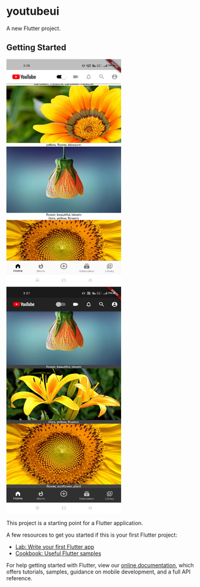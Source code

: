 # youtubeui

A new Flutter project.

## Getting Started

<div>
<!--   <img src = "url" width = "value" height = "value"> -->
<img src="https://github.com/imCoderAditya/YoutubeUi/blob/Day1/screenshot/Photoes/1.jpg" width="300" height="590">
<img src="https://github.com/imCoderAditya/YoutubeUi/blob/Day1/screenshot/Photoes/2.jpg" width = "300" height="590">
</div> 

This project is a starting point for a Flutter application.

A few resources to get you started if this is your first Flutter project:

- [Lab: Write your first Flutter app](https://flutter.dev/docs/get-started/codelab)
- [Cookbook: Useful Flutter samples](https://flutter.dev/docs/cookbook)

For help getting started with Flutter, view our
[online documentation](https://flutter.dev/docs), which offers tutorials,
samples, guidance on mobile development, and a full API reference.
